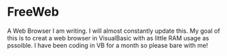 # FreeWeb
A Web Browser I am writing. I will almost constantly update this.
My goal of this is to creat a web browser in VisualBasic with as little RAM usage as pssoible. I have been coding in VB for a month so please bare with me!
